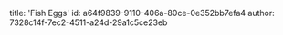 title: 'Fish Eggs'
id: a64f9839-9110-406a-80ce-0e352bb7efa4
author: 7328c14f-7ec2-4511-a24d-29a1c5ce23eb
